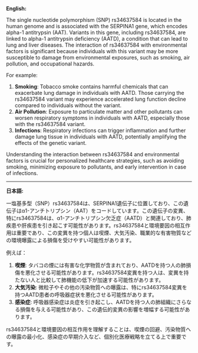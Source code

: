 **English:**

The single nucleotide polymorphism (SNP) rs34637584 is located in the human genome and is associated with the SERPINA1 gene, which encodes alpha-1 antitrypsin (AAT). Variants in this gene, including rs34637584, are linked to alpha-1 antitrypsin deficiency (AATD), a condition that can lead to lung and liver diseases. The interaction of rs34637584 with environmental factors is significant because individuals with this variant may be more susceptible to damage from environmental exposures, such as smoking, air pollution, and occupational hazards.

For example:
1. **Smoking**: Tobacco smoke contains harmful chemicals that can exacerbate lung damage in individuals with AATD. Those carrying the rs34637584 variant may experience accelerated lung function decline compared to individuals without the variant.
2. **Air Pollution**: Exposure to particulate matter and other pollutants can worsen respiratory symptoms in individuals with AATD, especially those with the rs34637584 variant.
3. **Infections**: Respiratory infections can trigger inflammation and further damage lung tissue in individuals with AATD, potentially amplifying the effects of the genetic variant.

Understanding the interaction between rs34637584 and environmental factors is crucial for personalized healthcare strategies, such as avoiding smoking, minimizing exposure to pollutants, and early intervention in case of infections.

---

**日本語:**

一塩基多型（SNP）rs34637584は、SERPINA1遺伝子に位置しており、この遺伝子はα1-アンチトリプシン（AAT）をコードしています。この遺伝子の変異、特にrs34637584は、α1-アンチトリプシン欠乏症（AATD）と関連しており、肺疾患や肝疾患を引き起こす可能性があります。rs34637584と環境要因の相互作用は重要であり、この変異を持つ個人は喫煙、大気汚染、職業的な有害物質などの環境曝露による損傷を受けやすい可能性があります。

例えば：
1. **喫煙**: タバコの煙には有害な化学物質が含まれており、AATDを持つ人の肺損傷を悪化させる可能性があります。rs34637584変異を持つ人は、変異を持たない人と比較して肺機能の低下が加速する可能性があります。
2. **大気汚染**: 微粒子やその他の汚染物質への曝露は、特にrs34637584変異を持つAATD患者の呼吸器症状を悪化させる可能性があります。
3. **感染症**: 呼吸器感染症は炎症を引き起こし、AATDを持つ人の肺組織にさらなる損傷を与える可能性があり、この遺伝的変異の影響を増幅する可能性があります。

rs34637584と環境要因の相互作用を理解することは、喫煙の回避、汚染物質への曝露の最小化、感染症の早期介入など、個別化医療戦略を立てる上で重要です。